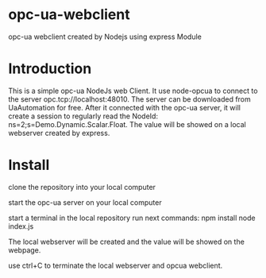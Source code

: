 # opc-ua-webclient
opc-ua webclient created by Nodejs using express Module

# Introduction
This is a simple opc-ua NodeJs web Client. It use node-opcua to connect to the server opc.tcp://localhost:48010. The server can be downloaded from UaAutomation for free. After it connected with the opc-ua server, it will create a session to regularly read the NodeId: ns=2;s=Demo.Dynamic.Scalar.Float. The value will be showed on a local webserver created by express.

# Install
clone the repository into your local computer

start the opc-ua server on your local computer

start a terminal in the local repository
run next commands:
npm install
node index.js

The local webserver will be created and the value will be showed on the webpage.

use ctrl+C to terminate the local webserver and opcua webclient.


